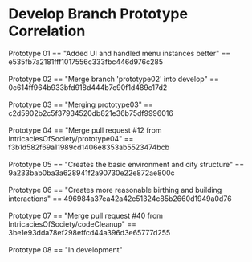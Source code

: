 # Develop Branch Prototype Correlation <br>
Prototype 01 == "Added UI and handled menu instances better" == e535fb7a2181fff1017556c333fbc446d976c285 <br><br>
Prototype 02 == "Merge branch 'prototype02' into develop" == 0c614ff964b933bfd918d444b7c90f1d489c17d2 <br><br>
Prototype 03 == "Merging prototype03" == c2d5902b2c5f37934520db821e36b75df9996016 <br><br>
Prototype 04 == "Merge pull request #12 from IntricaciesOfSociety/prototype04" == f3b1d582f69a11989cd1406e8353ab5523474bcb <br><br>
Prototype 05 == "Creates the basic environment and city structure" == 9a233bab0ba3a628941f2a90730e22e872ae800c <br><br>
Prototype 06 == "Creates more reasonable birthing and building interactions" == 496984a37ea42a42e51324c85b2660d1949a0d76 <br><br>
Prototype 07 == "Merge pull request #40 from IntricaciesOfSociety/codeCleanup" == 3be1e93dda78ef298effcd44a396d3e65777d255 <br><br>
Prototype 08 == "In development"
